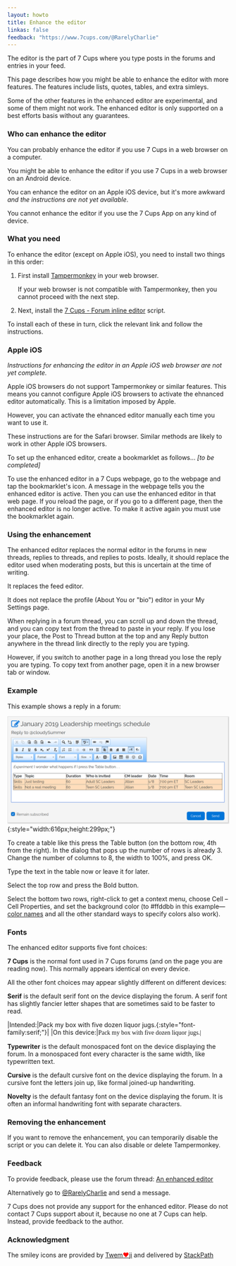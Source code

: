 ```yaml
---
layout: howto
title: Enhance the editor
linkas: false
feedback: "https://www.7cups.com/@RarelyCharlie"
---
```

The editor is the part of 7 Cups where you type posts in the forums and entries in your feed.

This page describes how you might be able to enhance the editor with more features. The features include lists, quotes, tables, and extra simleys.

Some of the other features in the enhanced editor are experimental, and some of them might not work. The enhanced editor is only supported on a best efforts basis without any guarantees.

### Who can enhance the editor

You can probably enhance the editor if you use 7 Cups in a web browser on a computer.

You might be able to enhance the editor if you use 7 Cups in a web browser on an Android device.

You can enhance the editor on an Apple iOS device, but it's more awkward *and the instructions are not yet available*.

You cannot enhance the editor if you use the 7 Cups App on any kind of device.

### What you need
To enhance the editor (except on Apple iOS), you need to install two things in this order: 

1. First install [Tampermonkey](http://tampermonkey.net/) in your web browser.

   If your web browser is not compatible with Tampermonkey, then you cannot proceed with the next step.

2. Next, install the [7 Cups - Forum inline editor](https://greasyfork.org/en/scripts/36395-7-cups-forum-inline-editor) script.

To install each of these in turn, click the relevant link and follow the instructions.

### Apple iOS
*Instructions for enhancing the editor in an Apple iOS web browser are not yet complete.*

Apple iOS browsers do not support Tampermonkey or similar features. This means you cannot configure Apple iOS browsers to activate the ehnanced editor automatically. This is a limitation imposed by Apple.

However, you can activate the ehnanced editor manually each time you want to use it.

These instructions are for the Safari browser. Similar methods are likely to work in other Apple iOS browsers.

To set up the enhanced editor, create a bookmarklet as follows... *[to be completed]*

To use the enhanced editor in a 7 Cups webpage, go to the webpage and tap the bookmarklet's icon. A message in the webpage tells you the enhanced editor is active. Then you can use the enhanced editor in that web page. If you reload the page, or if you go to a different page, then the enhanced editor is no longer active. To make it active again you must use the bookmarklet again.

### Using the enhancement

The enhanced editor replaces the normal editor in the forums in new threads, replies to threads, and replies to posts. Ideally, it should replace the editor used when moderating posts, but this is uncertain at the time of writing.

It replaces the feed editor.

It does not replace the profile (About You or "bio") editor in your My Settings page.

When replying in a forum thread, you can scroll up and down the thread, and you can copy text from the thread to paste in your reply. If you lose your place, the Post to Thread button at the top and any Reply button anywhere in the thread link directly to the reply you are typing.

However, if you switch to another page in a long thread you lose the reply you are typing. To copy text from another page, open it in a new browser tab or window.

### Example
This example shows a reply in a forum:

![Editor example](/assets/editor.png){:style="width:616px;height:299px;"}

To create a table like this press the Table button (on the bottom row, 4th from the right). In the dialog that pops up the number of rows is already 3. Change the number of columns to 8, the width to 100%, and press OK.

Type the text in the table now or leave it for later.

Select the top row and press the Bold button.

Select the bottom two rows, right-click to get a context menu, choose Cell – Cell Properties, and set the background color (to #ffddbb in this example—[color names](https://www.w3schools.com/colors/colors_names.asp) and all the other standard ways to specify colors also work).

### Fonts
The enhanced editor supports five font choices:

**7 Cups** is the normal font used in 7 Cups forums (and on the page you are reading now). This normally appears identical on every device.

All the other font choices may appear slightly different on different devices:

**Serif** is the default serif font on the device displaying the forum. A serif font has slightly fancier letter shapes that are sometimes said to be faster to read.

|Intended:|Pack my box with five dozen liquor jugs.{:style="font-family:serif;"}|
|On this device:|<span style="font-family:serif;">Pack my box with five dozen liquor jugs.</style>|

**Typewriter** is the default monospaced font on the device displaying the forum. In a monospaced font every character is the same width, like typewritten text.

**Cursive** is the default cursive font on the device displaying the forum. In a cursive font the letters join up, like formal joined-up handwriting.

**Novelty** is the default fantasy font on the device displaying the forum. It is often an informal handwriting font with separate characters.

### Removing the enhancement
If you want to remove the enhancement, you can temporarily disable the script or you can delete it. You can also disable or delete Tampermonkey.

### Feedback
To provide feedback, please use the forum thread: [An enhanced editor](https://www.7cups.com/forum/KitchenTable_133/SuggestionsandProblemSolving_383/Anenhancededitor_190066/)

Alternatively go to [@RarelyCharlie](https://www.7cups.com/@RarelyCharlie) and send a message.

7 Cups does not provide any support for the enhanced editor. Please do not contact 7 Cups support about it, because no one at 7 Cups can help. Instead, provide feedback to the author.

### Acknowledgment
The smiley icons are provided by [Twem<span style="color:red">❤</span>ji](https://twemoji.maxcdn.com/) and delivered by [StackPath](https://www.stackpath.com/)
